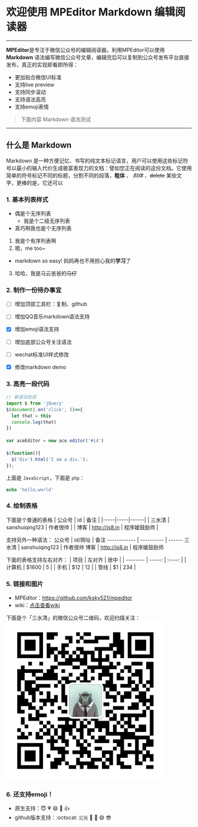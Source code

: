 # 欢迎使用 MPEditor Markdown 编辑阅读器

------

**MPEditor**是专注于微信公众号的编辑阅读器，利用MPEditor可以使用 **Markdown** 语法编写微信公众号文章，编辑完后可以复制到公众号发布平台直接发布，真正的实现即看即所得：

* 更加贴合微信UI标准
* 支持live preview 
* 支持同步滚动
* 支持语法高亮
* 支持emoji表情

> 下面内容 Markdown 语法测试

------

## 什么是 Markdown

Markdown 是一种方便记忆、书写的纯文本标记语言，用户可以使用这些标记符号以最小的输入代价生成极富表现力的文档：譬如您正在阅读的这份文档。它使用简单的符号标记不同的标题，分割不同的段落，**粗体** 、 *斜体* 、~~delete~~ 某些文字，更棒的是，它还可以

### 1. 基本列表样式

* 偶是个无序列表
  - 我是个二级无序列表
* 真巧啊我也是个无序列表


1. 我是个有序列表啊
2. 嗯，me too~
  * markdown so easy! 妈妈再也不用担心我的**学习**了
3. 哈哈，我是马云爸爸的~~马仔~~

### 2. 制作一份待办事宜

- [ ] 增加顶部工具栏：复制、github
- [ ] 增加QQ音乐markdown语法支持
- [x] 增加emoji语法支持
- [ ] 增加底部公众号关注语法
- [ ] wechat标准UI样式修改
- [x] 修改markdown demo


### 3. 高亮一段代码

```js
// 新语法检测
import $ from 'jQuery'
$(document).on('click', ()=>{
  let that = this
  console.log(that)
})

var aceEditor = new ace.editor('#id')

$(function(){
  $('div').html('I am a div.');
});
```

上面是 `JavaScript`，下面是 `php`：

```php
echo 'hello,world'
```

### 4. 绘制表格
下面是个普通的表格
| 公众号 | id | 备注 |
|-----|-----|------|
| 三水清 | sanshuiqing123   | 作者很帅 |
| 博客 | http://js8.in   | 程序媛鼓励师 |


支持另外一种语法：
公众号        | id/网址       | 备注
------------ | ----------   | ------
三水清 | sanshuiqing123 | 作者很帅 
博客 | http://js8.in   | 程序媛鼓励师 


下面的表格支持左右对齐：
| 项目        | 左对齐   |  居中 |
| --------   | -----:  | :----:  |
| 计算机     | \$1600 |   5     |
| 手机        |   \$12   |   12   |
| 管线        |    \$1    |  234  |


### 5. 链接和图片

* MPEditor：https://github.com/ksky521/mpeditor
* wiki：[点击查看wiki](https://github.com/ksky521/mpeditor/wiki)

下面是个「三水清」的微信公众号二维码，欢迎扫描关注：
![关注三水清](./qrcode_for_me.jpg)


### 6. 还支持emoji！

* 原生支持：😈 💗 😄 🐂 👍
* github版本支持：:octocat: :cn: :red_car: :muscle: :smile: :sunglasses:


